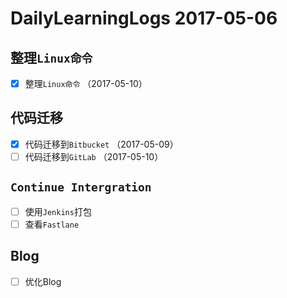 # DailyLearningLogs  2017-05-06

## 整理`Linux命令`

- [x] 整理`Linux命令` （2017-05-10）

## 代码迁移

- [x] 代码迁移到`Bitbucket` （2017-05-09）
- [ ] 代码迁移到`GitLab` （2017-05-10）

## `Continue Intergration`

- [ ] 使用`Jenkins`打包
- [ ] 查看`Fastlane`

## Blog

- [ ] 优化Blog


